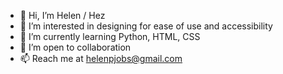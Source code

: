 - 👋 Hi, I’m Helen / Hez 
- 👀 I’m interested in designing for ease of use and accessibility
- 🌱 I’m currently learning Python, HTML, CSS
- 💞️ I’m open to collaboration
- 📫 Reach me at helenpjobs@gmail.com
<!---
ellohez/ellohez is a ✨ special ✨ repository because its `README.md` (this file) appears on your GitHub profile.
You can click the Preview link to take a look at your changes.
--->
